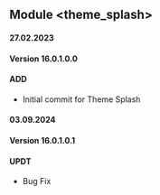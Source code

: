 ## Module <theme_splash>

#### 27.02.2023
#### Version 16.0.1.0.0
#### ADD
- Initial commit for Theme Splash

#### 03.09.2024
#### Version 16.0.1.0.1
#### UPDT
-  Bug Fix